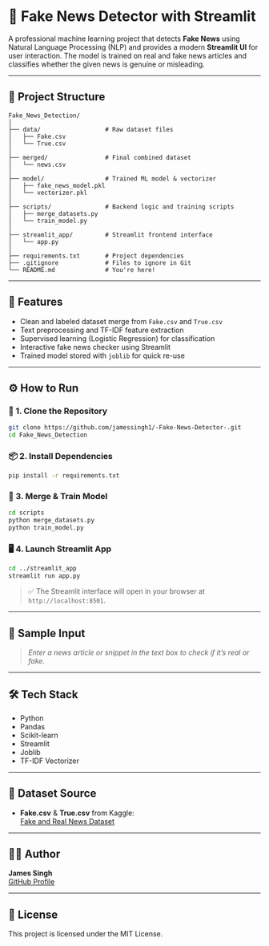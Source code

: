 
# 📰 Fake News Detector with Streamlit

A professional machine learning project that detects **Fake News** using Natural Language Processing (NLP) and provides a modern **Streamlit UI** for user interaction. The model is trained on real and fake news articles and classifies whether the given news is genuine or misleading.

---

## 📁 Project Structure

```
Fake_News_Detection/
│
├── data/                  # Raw dataset files
│   ├── Fake.csv
│   └── True.csv
│
├── merged/                # Final combined dataset
│   └── news.csv
│
├── model/                 # Trained ML model & vectorizer
│   ├── fake_news_model.pkl
│   └── vectorizer.pkl
│
├── scripts/               # Backend logic and training scripts
│   ├── merge_datasets.py
│   └── train_model.py
│
├── streamlit_app/         # Streamlit frontend interface
│   └── app.py
│
├── requirements.txt       # Project dependencies
├── .gitignore             # Files to ignore in Git
└── README.md              # You're here!
```

---

## 🚀 Features

- Clean and labeled dataset merge from `Fake.csv` and `True.csv`
- Text preprocessing and TF-IDF feature extraction
- Supervised learning (Logistic Regression) for classification
- Interactive fake news checker using Streamlit
- Trained model stored with `joblib` for quick re-use

---

## ⚙️ How to Run

### 🔧 1. Clone the Repository

```bash
git clone https://github.com/jamessingh1/-Fake-News-Detector-.git
cd Fake_News_Detection
```

### 📦 2. Install Dependencies

```bash
pip install -r requirements.txt
```

### 🧠 3. Merge & Train Model

```bash
cd scripts
python merge_datasets.py
python train_model.py
```

### 🖥️ 4. Launch Streamlit App

```bash
cd ../streamlit_app
streamlit run app.py
```

> ✅ The Streamlit interface will open in your browser at `http://localhost:8501`.

---

## 🧪 Sample Input

> *Enter a news article or snippet in the text box to check if it’s real or fake.*

---

## 🛠️ Tech Stack

- Python
- Pandas
- Scikit-learn
- Streamlit
- Joblib
- TF-IDF Vectorizer

---

## 📌 Dataset Source

- **Fake.csv** & **True.csv** from Kaggle:  
  [Fake and Real News Dataset](https://www.kaggle.com/datasets/clmentbisaillon/fake-and-real-news-dataset)

---

## 🙋‍♂️ Author

**James Singh**  
[GitHub Profile](https://github.com/jamessingh1)

---

## 📝 License

This project is licensed under the MIT License.
